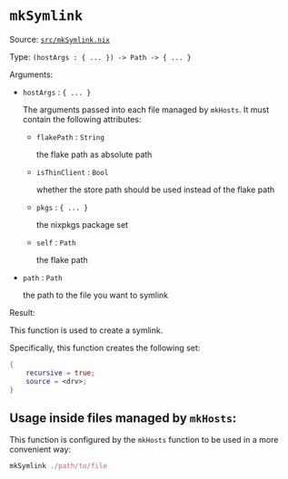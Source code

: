 # `mkSymlink`

Source: [`src/mkSymlink.nix`](https://github.com/anders130/modulix/blob/master/src/mkSymlink.nix)

Type: `(hostArgs : { ... }) -> Path -> { ... }`

Arguments:

- `hostArgs` : `{ ... }`

  The arguments passed into each file managed by `mkHosts`. It must contain the following attributes:

  - `flakePath` : `String`

    the flake path as absolute path

  - `isThinClient` : `Bool`

    whether the store path should be used instead of the flake path

  - `pkgs` : `{ ... }`

    the nixpkgs package set

  - `self` : `Path`

    the flake path

- `path` : `Path`

  the path to the file you want to symlink

Result:

This function is used to create a symlink.

Specifically, this function creates the following set:

```nix
{
    recursive = true;
    source = <drv>;
}
```

## Usage inside files managed by `mkHosts`:

This function is configured by the `mkHosts` function to be used in a more convenient way:

```nix
mkSymlink ./path/to/file
```
